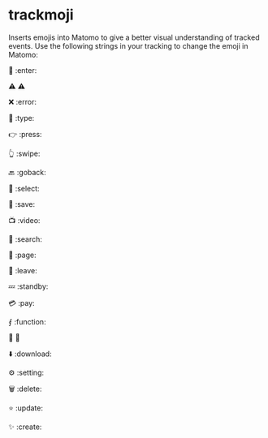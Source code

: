 # trackmoji

Inserts emojis into Matomo to give a better visual understanding of tracked events.
Use the following strings in your tracking to change the emoji in Matomo:

👋
:enter:

⚠️
:warning:

❌
:error:

💬
:type:

👉
:press:

👆
:swipe:

🔙
:goback:

🔘
:select:

💾
:save:

📺
:video:

🔎
:search:

📄
:page:

🚪
:leave:

💤
:standby:

💳
:pay:

⨐
:function:

🔗
:link:

⬇️
:download:

⚙️
:setting:

🗑️
:delete:

⭐️
:update:

✨
:create: